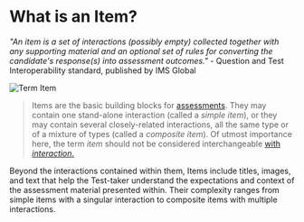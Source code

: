 <!--
    created_at: 2015-05-15
    authors:         
      - Ben Angel    
--> 

# What is an Item?

*"An item is a set of interactions (possibly empty) collected together with any supporting material and an optional set of rules for converting the candidate's response(s) into assessment outcomes."* - Question and Test Interoperability standard, published by IMS Global

![Term Item]()

>Items are the basic building blocks for [assessments](../terminology/what-is-a-test.md). They may contain one stand-alone interaction (called a *simple item*), or they may contain several closely-related interactions, all the same type or of a mixture of types (called a *composite item*). Of utmost importance here, the term *item* should not be considered interchangeable [with *interaction*.](../terminology/what-is-an-interaction.md) 

Beyond the interactions contained within them, Items include titles, images, and text that help the Test-taker understand the expectations and context of the assessment material presented within. Their complexity ranges from simple items with a singular interaction to composite items with multiple interactions.
